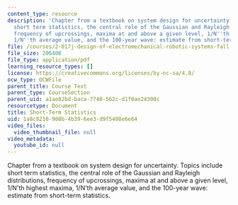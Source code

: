 ```yaml
---
content_type: resource
description: 'Chapter from a textbook on system design for uncertainty. Topics include
  short term statistics, the central role of the Gaussian and Rayleigh distributions,
  frequency of upcrossings, maxima at and above a given level, 1/N''th highest maxima,
  1/N''th average value, and the 100-year wave: estimate from short-term statistics.'
file: /courses/2-017j-design-of-electromechanical-robotic-systems-fall-2009/1a8c8210908b4b396ee3d9f5408e6e64_MIT2_017JF09_ch05.pdf
file_size: 206408
file_type: application/pdf
learning_resource_types: []
license: https://creativecommons.org/licenses/by-nc-sa/4.0/
ocw_type: OCWFile
parent_title: Course Text
parent_type: CourseSection
parent_uid: a1ae82bd-baca-7740-562c-d1f0ae24300c
resourcetype: Document
title: Short-Term Statistics
uid: 1a8c8210-908b-4b39-6ee3-d9f5408e6e64
video_files:
  video_thumbnail_file: null
video_metadata:
  youtube_id: null
---
```

Chapter from a textbook on system design for uncertainty. Topics include short term statistics, the central role of the Gaussian and Rayleigh distributions, frequency of upcrossings, maxima at and above a given level, 1/N'th highest maxima, 1/N'th average value, and the 100-year wave: estimate from short-term statistics.